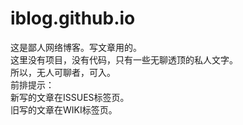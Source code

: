 # iblog.github.io
这是鄙人网络博客。写文章用的。  
这里没有项目，没有代码，只有一些无聊透顶的私人文字。  
所以，无人可聊者，可入。  
前排提示：  
新写的文章在ISSUES标签页。  
旧写的文章在WIKI标签页。  
